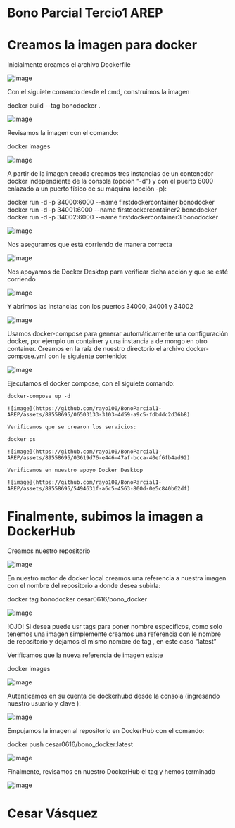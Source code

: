 # Bono Parcial Tercio1 AREP

#  Creamos la imagen para docker

Inicialmente creamos el archivo Dockerfile

![image](https://github.com/rayo100/BonoParcial1-AREP/assets/89558695/a5e8ebe8-439c-4714-b74d-2c2b6c9bdec4)

Con el siguiete comando desde el cmd, construimos la imagen

  docker build --tag bonodocker .

  ![image](https://github.com/rayo100/BonoParcial1-AREP/assets/89558695/22b39177-bd82-438a-963b-ee570d5b2541)

Revisamos la imagen con el comando:

  docker images

  ![image](https://github.com/rayo100/BonoParcial1-AREP/assets/89558695/10e5c199-2f32-4b6b-a8be-3d6f90d086ac)

A partir de la imagen creada creamos tres instancias de un contenedor docker independiente de la consola (opción “-d”) y con el puerto 6000 enlazado a un puerto físico de su máquina (opción -p):

  docker run -d -p 34000:6000 --name firstdockercontainer bonodocker
  docker run -d -p 34001:6000 --name firstdockercontainer2 bonodocker
  docker run -d -p 34002:6000 --name firstdockercontainer3 bonodocker

  ![image](https://github.com/rayo100/BonoParcial1-AREP/assets/89558695/7b652412-c77f-4a41-ab0f-5c3c3da6353c)

  Nos aseguramos que está corriendo de manera correcta

  ![image](https://github.com/rayo100/BonoParcial1-AREP/assets/89558695/f13350ad-c3a1-4f10-82d5-dcd2a28fedac)

  Nos apoyamos de Docker Desktop para verificar dicha acción y que se esté corriendo

  ![image](https://github.com/rayo100/BonoParcial1-AREP/assets/89558695/d9d30a0a-b386-4972-88d7-45d53a419056)

  Y abrimos las instancias con los puertos 34000, 34001 y 34002

  ![image](https://github.com/rayo100/BonoParcial1-AREP/assets/89558695/a8fa1920-e25c-4fad-b55a-0cd65c009db0)

Usamos docker-compose para generar automáticamente una configuración docker, por ejemplo un container y una instancia a de mongo en otro container. Creamos en la raíz de nuestro directorio el archivo docker-compose.yml con le siguiente contenido:

![image](https://github.com/rayo100/BonoParcial1-AREP/assets/89558695/b08196b1-89fa-4f15-a136-af9c73aeed4a)

  Ejecutamos el docker compose, con el siguiete comando:

    docker-compose up -d

    ![image](https://github.com/rayo100/BonoParcial1-AREP/assets/89558695/06503133-3103-4d59-a9c5-fdbddc2d36b8)

    Verificamos que se crearon los servicios:

    docker ps

    ![image](https://github.com/rayo100/BonoParcial1-AREP/assets/89558695/03619d76-e446-47af-bcca-40ef6fb4ad92)

    Verificamos en nuestro apoyo Docker Desktop

    ![image](https://github.com/rayo100/BonoParcial1-AREP/assets/89558695/5494631f-a6c5-4563-800d-0e5c840b62df)


# Finalmente, subimos la imagen a DockerHub

Creamos nuestro repositorio

![image](https://github.com/rayo100/BonoParcial1-AREP/assets/89558695/c08a05a8-1609-4c0a-895a-887617392ca5)

En nuestro motor de docker local creamos una referencia a nuestra imagen con el nombre del repositorio a donde desea subirla:

  docker tag bonodocker cesar0616/bono_docker

  ![image](https://github.com/rayo100/BonoParcial1-AREP/assets/89558695/147e1586-c0db-4cd2-a36e-7bfd286ab2f3)

  !OJO! Si desea puede usr tags para poner nombre específicos, como solo tenemos una imagen simplemente creamos una referencia con le nombre de repositorio y dejamos el mismo nombre de tag , en este caso “latest”

  Verificamos que la nueva referencia de imagen existe

  docker images

  ![image](https://github.com/rayo100/BonoParcial1-AREP/assets/89558695/7af1ed10-3c9d-449e-97f7-a269c794b4d0)

  Autenticamos en su cuenta de dockerhubd desde la consola (ingresando nuestro usuario y clave ):

  ![image](https://github.com/rayo100/BonoParcial1-AREP/assets/89558695/0eddabde-95b4-43c0-a71e-e0ad1bab8859)

  Empujamos la imagen al repositorio en DockerHub con el comando:

  docker push cesar0616/bono_docker:latest

  ![image](https://github.com/rayo100/BonoParcial1-AREP/assets/89558695/5178c242-5321-4e74-a19d-e0aa665a904c)

  Finalmente, revisamos en nuestro DockerHub el tag y hemos terminado

  ![image](https://github.com/rayo100/BonoParcial1-AREP/assets/89558695/6daa620a-c5b3-4fbd-81bc-6b2357d5acd5)


# Cesar Vásquez















